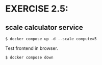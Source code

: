 # EXERCISE 2.5: 
## scale calculator service
```
$ docker compose up -d --scale compute=5
```                 
Test frontend in browser.
```
$ docker compose down
```

